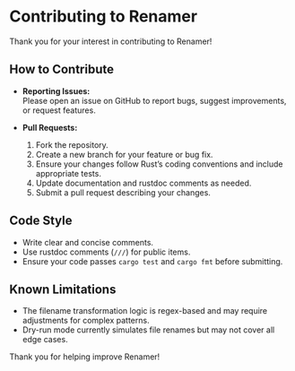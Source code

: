 # Contributing to Renamer

Thank you for your interest in contributing to Renamer!

## How to Contribute

- **Reporting Issues:**  
  Please open an issue on GitHub to report bugs, suggest improvements, or request features.

- **Pull Requests:**  
  1. Fork the repository.
  2. Create a new branch for your feature or bug fix.
  3. Ensure your changes follow Rust’s coding conventions and include appropriate tests.
  4. Update documentation and rustdoc comments as needed.
  5. Submit a pull request describing your changes.

## Code Style

- Write clear and concise comments.
- Use rustdoc comments (`///`) for public items.
- Ensure your code passes `cargo test` and `cargo fmt` before submitting.

## Known Limitations

- The filename transformation logic is regex-based and may require adjustments for complex patterns.
- Dry-run mode currently simulates file renames but may not cover all edge cases.

Thank you for helping improve Renamer!
